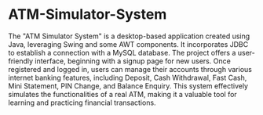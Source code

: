 # ATM-Simulator-System
The "ATM Simulator System" is a desktop-based application created using Java, leveraging Swing and some AWT components. It incorporates JDBC to establish a connection with a MySQL database. The project offers a user-friendly interface, beginning with a signup page for new users. Once registered and logged in, users can manage their accounts through various internet banking features, including Deposit, Cash Withdrawal, Fast Cash, Mini Statement, PIN Change, and Balance Enquiry. This system effectively simulates the functionalities of a real ATM, making it a valuable tool for learning and practicing financial transactions.
